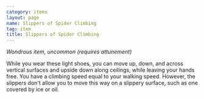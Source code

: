 ```yaml
---
category: items
layout: page
name: Slippers of Spider Climbing 
tag: item 
title: Slippers of Spider Climbing 
---
```


_Wondrous item, uncommon (requires attunement)_ 

While you wear these light shoes, you can move up, down, and across vertical surfaces and upside down along ceilings, while leaving your hands free. You have a climbing speed equal to your walking speed. However, the slippers don't allow you to move this way on a slippery surface, such as one covered by ice or oil. 
